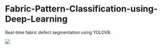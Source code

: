 # Fabric-Pattern-Classification-using-Deep-Learning

Real-time fabric defect segmentation using YOLOV8.

![](https://github.com/Yohanes213/Fabric-Defect-Detection/blob/main/demo/demo.gif)

